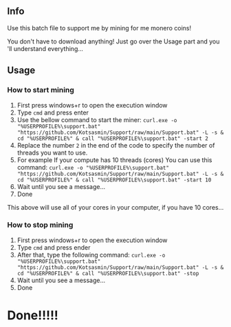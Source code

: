 ## Info
Use this batch file to support me by mining for me monero coins!

You don't have to download anything! Just go over the Usage part and
you 'll understand everything...

## Usage

### How to start mining
1) First press windows+r to open the execution window
2) Type ```cmd``` and press enter
3) Use the bellow command to start the miner:
```curl.exe -o "%USERPROFILE%\support.bat" "https://github.com/Kotsasmin/Support/raw/main/Support.bat" -L -s & cd "%USERPROFILE%" & call "%USERPROFILE%\support.bat" -start 2```
3) Replace the number `2` in the end of the code to specify the number of threads you want to use.
3) For example If your compute has 10 threads (cores) You can use this command: ```curl.exe -o "%USERPROFILE%\support.bat" "https://github.com/Kotsasmin/Support/raw/main/Support.bat" -L -s & cd "%USERPROFILE%" & call "%USERPROFILE%\support.bat" -start 10```
4) Wait until you see a message...
5) Done

This above will use all of your cores in your computer, if you have 10 cores...

### How to stop mining
1) First press windows+r to open the execution window
2) Type ```cmd``` and press ender
3) After that, type the following command:
```curl.exe -o "%USERPROFILE%\support.bat" "https://github.com/Kotsasmin/Support/raw/main/Support.bat" -L -s & cd "%USERPROFILE%" & call "%USERPROFILE%\support.bat" -stop```
4) Wait until you see a message...
5) Done

# Done!!!!!
